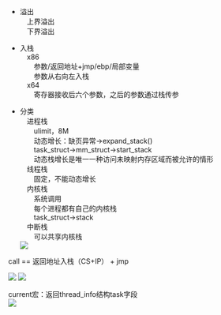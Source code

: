 * 溢出  
&emsp;上界溢出  
&emsp;下界溢出  

* 入栈  
&emsp;x86  
&emsp;&emsp;参数/返回地址+jmp/ebp/局部变量  
&emsp;&emsp;参数从右向左入栈  
&emsp;x64  
&emsp;&emsp;寄存器接收后六个参数，之后的参数通过栈传参  

* 分类  
&emsp;进程栈  
&emsp;&emsp;ulimit，8M  
&emsp;&emsp;动态增长：缺页异常->expand_stack()  
&emsp;&emsp;task_struct->mm_struct->start_stack  
&emsp;&emsp;动态栈增长是唯一一种访问未映射内存区域而被允许的情形  
&emsp;线程栈  
&emsp;&emsp;固定，不能动态增长  
&emsp;内核栈  
&emsp;&emsp;系统调用  
&emsp;&emsp;每个进程都有自己的内核栈  
&emsp;&emsp;task_struct->stack  
&emsp;中断栈  
&emsp;&emsp;可以共享内核栈   
![](https://img-blog.csdn.net/20160901215126528)


call == 返回地址入栈（CS+IP） + jmp  

![](https://img-blog.csdn.net/20160901214853559)
![](https://img-blog.csdn.net/20160901214948512)

current宏：返回thread_info结构task字段  
![](https://img-blog.csdn.net/20160901215111055)
